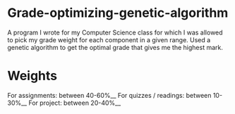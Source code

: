 # Grade-optimizing-genetic-algorithm
A program I wrote for my Computer Science class for which I was allowed to pick my grade weight for each component in a given range. Used a genetic algorithm to get the optimal grade that gives me the highest mark.
# Weights
For assignments: between 40-60%__
For quizzes / readings: between 10-30%__
For project: between 20-40%__
